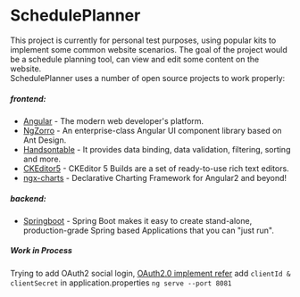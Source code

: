 # SchedulePlanner

This project is currently for personal test purposes, using popular kits to implement some common website scenarios. 
The goal of the project would be a schedule planning tool, can view and edit some content on the website.  
SchedulePlanner uses a number of open source projects to work properly:

##### frontend:
* [Angular] - The modern web developer's platform.
* [NgZorro] - An enterprise-class Angular UI component library based on Ant Design.
* [Handsontable] - It provides data binding, data validation, filtering, sorting and more.
* [CKEditor5] - CKEditor 5 Builds are a set of ready-to-use rich text editors.
* [ngx-charts] - Declarative Charting Framework for Angular2 and beyond!

##### backend:
* [Springboot] - Spring Boot makes it easy to create stand-alone, production-grade Spring based Applications that you can "just run".

##### Work in Process
Trying to add  OAuth2 social login, [OAuth2.0 implement refer] 
add `clientId & clientSecret` in application.properties
`ng serve --port 8081`

[//]: # (These are reference links used in the body of this note and get stripped out when the markdown processor does its job. There is no need to format nicely because it shouldn't be seen. Thanks SO - http://stackoverflow.com/questions/4823468/store-comments-in-markdown-syntax)

   [Angular]: <https://angular.io/>
   [NgZorro]: <https://ng.ant.design/docs/introduce/en>
   [Handsontable]: <https://github.com/handsontable/angular-handsontable>
   [Springboot]: <https://spring.io/projects/spring-boot>
   [CKEditor5]: <https://ckeditor.com/docs/ckeditor5/latest/builds/guides/integration/frameworks/angular.html>
   [ngx-charts]: <https://swimlane.gitbook.io/ngx-charts/>
   [OAuth2.0 implement refer]: <https://www.javachinna.com/spring-boot-angular-10-user-registration-oauth2-social-login-part-1/>

